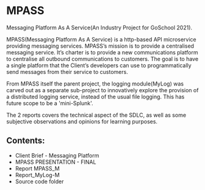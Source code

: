 # MPASS
Messaging Platform As A Service(An Industry Project for GoSchool 2021).

MPASS(Messaging Platform As A Service) is a http-based API microservice providing messaging services. MPASS’s mission is to provide a centralised messaging service. It’s charter is to provide a new communications platform to centralise all outbound communications to customers. The goal is to
have a single platform that the Client’s developers can use to programmatically send messages from their service to customers.

From MPASS itself the parent project, the logging module(MyLog) was carved out as a separate sub-project to innovatively explore the provision of a distributed logging service, instead of the usual file logging. This has future scope to be a 'mini-Splunk'.

The 2 reports covers the technical aspect of the SDLC, as well as some subjective observations and opinions for learning purposes.

## Contents: ##
- Client Brief - Messaging Platform
- MPASS PRESENTATION - FINAL
- Report MPASS_M
- Report_MyLog-M
- Source code folder
